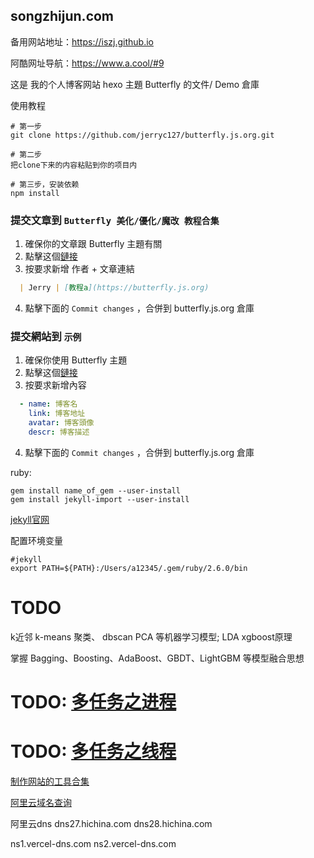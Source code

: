 ## songzhijun.com

备用网站地址：https://iszj.github.io

阿酷网址导航：https://www.a.cool/#9


这是 我的个人博客网站 hexo 主題 Butterfly 的文件/ Demo 倉庫

使用教程

```shell
# 第一步
git clone https://github.com/jerryc127/butterfly.js.org.git

# 第二步
把clone下来的内容粘贴到你的项目内

# 第三步，安装依赖
npm install

```


### 提交文章到 `Butterfly 美化/優化/魔改 教程合集`

1. 確保你的文章跟 Butterfly 主題有關
2. 點擊这個[鏈接](https://github.com/jerryc127/butterfly.js.org/edit/main/source/_posts/butterfly-collection.md)
3. 按要求新增 作者 + 文章連結
  ```markdown
    | Jerry | [教程a](https://butterfly.js.org)
  ```
4. 點擊下面的 `Commit changes` ，合併到 butterfly.js.org 倉庫

### 提交網站到 `示例`

1. 確保你使用 Butterfly 主題
2. 點擊这個[鏈接](https://github.com/jerryc127/butterfly.js.org/edit/main/source/_data/link.yml)
3. 按要求新增內容
  ```yaml
    - name: 博客名
      link: 博客地址
      avatar: 博客頭像
      descr: 博客描述
  ```
4. 點擊下面的 `Commit changes` ，合併到 butterfly.js.org 倉庫


ruby:
```shell
gem install name_of_gem --user-install
gem install jekyll-import --user-install
```
[jekyll官网](https://jekyllrb.com)


配置环境变量
```shell
#jekyll
export PATH=${PATH}:/Users/a12345/.gem/ruby/2.6.0/bin
```


# TODO
k近邻
k-means 聚类、
dbscan
PCA 等机器学习模型;
LDA
xgboost原理

掌握 Bagging、Boosting、AdaBoost、GBDT、LightGBM 等模型融合思想


# TODO: [多任务之进程](https://blog.csdn.net/qq_41333582/article/details/82262068)

# TODO: [多任务之线程](https://blog.csdn.net/qq_41333582/article/details/82261541)


[制作网站的工具合集](https://www.slant.co/versus/1006/1020/~jekyll_vs_hexo)





[阿里云域名查询](https://wanwang.aliyun.com/domain/)

阿里云dns
dns27.hichina.com
dns28.hichina.com


ns1.vercel-dns.com
ns2.vercel-dns.com


